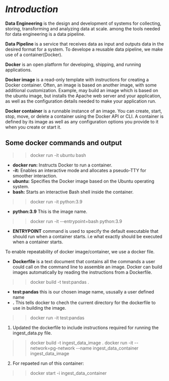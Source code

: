 # **_Introduction_**
**Data Engineering** is the design and development of systems for collecting, storing, transforming and analyzing data at scale. among the tools needed for data engineering is a data pipeline.

**Data Pipeline** is a service that receives data as input and outputs data in the desired format for a system. To develope a reusable data pipeline, we make use of a container(Docker).

**Docker** is an open platform for developing, shipping, and running applications.

**Docker image** is a read-only template with instructions for creating a Docker container. Often, an image is based on another image, with some additional customization. Example, may build an image which is based on the ubuntu image, but installs the Apache web server and your application, as well as the configuration details needed to make your application run.

**Docker container** is a runnable instance of an image. You can create, start, stop, move, or delete a container using the Docker API or CLI. A container is defined by its image as well as any configuration options you provide to it when you create or start it. 

## Some docker commands and output
>> docker run -it ubuntu bash 
* **docker run:** Instructs Docker to run a container.
* **-it:** Enables an interactive mode and allocates a pseudo-TTY for smoother interaction.
* **ubuntu:** Specifies the Docker image based on the Ubuntu operating system.
* **bash:** Starts an interactive Bash shell inside the container.

>> docker run -it python:3.9 
* **python:3.9** This is the image name.

>> docker run -it --entrypoint=bash python:3.9 
* **ENTRYPOINT** command is used to specify the default executable that should run when a container starts. i.e what exactly should be executed when a container starts.

To enable repeatability of docker image/container, we use a docker file.

* **Dockerfile** is a text document that contains all the commands a user could call on the command line to assemble an image.
Docker can build images automatically by reading the instructions from a Dockerfile.

>> docker build -t test:pandas . 
* **test:pandas** this is our chosen image name, ususally a user defined name
* **.** This tells docker to chech the current directory for the dockerfile to use in building the image.

>> docker run -it test:pandas

<!-- THIS SECTION OF THE CODE OCCURED AFTER THE LESSON IN docker_sql directory -->
1. Updated the dockerfile to include instructions required for running the ingest_data.py file.
>> docker build -t ingest_data_image .
>> docker run -it --network=pg-network --name ingest_data_container ingest_data_image

2. For repaeted run of this container:
>> docker start -i ingest_data_container